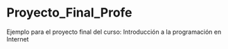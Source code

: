 # Proyecto_Final_Profe
Ejemplo para el proyecto final del curso: Introducción a la programación en Internet
